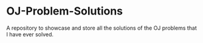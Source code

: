 # OJ-Problem-Solutions
A repository to showcase and store all the solutions of the OJ problems that I have ever solved.


